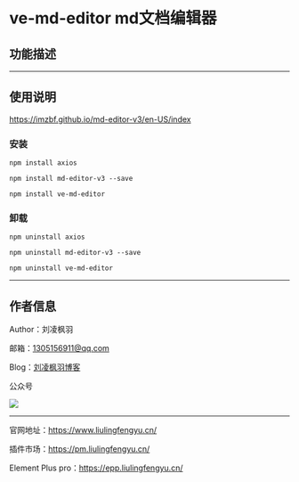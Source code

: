 # ve-md-editor md文档编辑器

## 功能描述

---

## 使用说明

https://imzbf.github.io/md-editor-v3/en-US/index

### 安装

```shell
npm install axios

npm install md-editor-v3 --save

npm install ve-md-editor
```

### 卸载

```shell
npm uninstall axios

npm uninstall md-editor-v3 --save

npm uninstall ve-md-editor
```

---

## 作者信息

Author：刘凌枫羽

邮箱：1305156911@qq.com

Blog：[刘凌枫羽博客](https://blog.csdn.net/qq_38036909?type=blog)

公众号

[![](https://resource.liulingfengyu.cn/img/公众号二维码.jpg)](https://mp.weixin.qq.com/s?__biz=MzkxNDI2OTM0Nw==&mid=2247483939&idx=1&sn=ee8438a9047d92798765cd502820c67c&chksm=c171b7eff6063ef9a41b34f61ff6ac8c73259917505eb5d9a5b9a17e9ab3653da999e48a98d5#rd)

---

官网地址：https://www.liulingfengyu.cn/

插件市场：https://pm.liulingfengyu.cn/

Element Plus pro：https://epp.liulingfengyu.cn/
